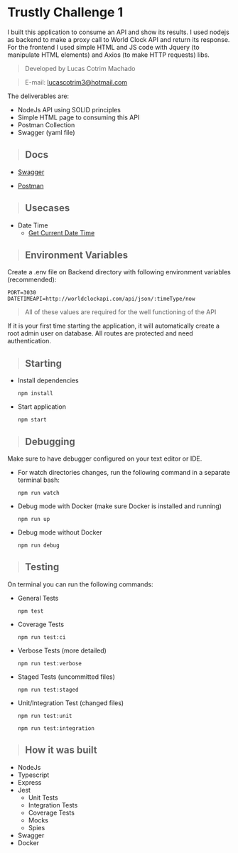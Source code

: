 # Trustly Challenge 1

I built this application to consume an API and show its results. I used nodejs as backend to make a proxy call to World Clock API and return its response. For the frontend I used simple HTML and JS code with Jquery (to manipulate HTML elements) and Axios (to make HTTP requests) libs. 

> Developed by Lucas Cotrim Machado 

> E-mail: lucascotrim3@hotmail.com

The deliverables are: 
* NodeJs API using SOLID principles
* Simple HTML page to consuming this API
* Postman Collection
* Swagger (yaml file)

> ## Docs

* [Swagger](./Backend/public/swagger/)

* [Postman](./Backend/public/postman/) 

> ## Usecases

- Date Time
  - [Get Current Date Time](./requirements/date-time/get-date-time.md)

> ## Environment Variables

Create a .env file on Backend directory with following environment variables (recommended):

`PORT=3030`\
`DATETIMEAPI=http://worldclockapi.com/api/json/:timeType/now`

 > All of these values are required for the well functioning of the API

If it is your first time starting the application, it will automatically create a root admin user on database. All routes are protected and need authentication. 

> ## Starting

* Install dependencies

	`npm install`
    
* Start application

	`npm start`

> ## Debugging

Make sure to have debugger configured on your text editor or IDE. 

* For watch directories changes, run the following command in a separate terminal bash: 

	`npm run watch`

* Debug mode with Docker (make sure Docker is installed and running)
	
    `npm run up`
    
* Debug mode without Docker
	
    `npm run debug`

> ## Testing

On terminal you can run the following commands: 

* General Tests
	
	`npm test`
    
* Coverage Tests

	`npm run test:ci`
    
* Verbose Tests (more detailed)

	`npm run test:verbose`
    
* Staged Tests (uncommitted files)

	`npm run test:staged`
    
* Unit/Integration Test (changed files)

	`npm run test:unit`

	`npm run test:integration`

> ## How it was built

* NodeJs
* Typescript
* Express
* Jest
	* Unit Tests
	* Integration Tests	 
	* Coverage Tests
	* Mocks
	* Spies
* Swagger
* Docker